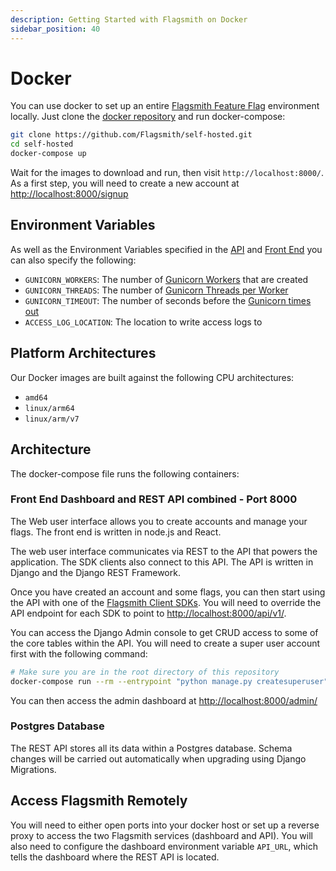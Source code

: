 ```yaml
---
description: Getting Started with Flagsmith on Docker
sidebar_position: 40
---
```


# Docker

You can use docker to set up an entire [Flagsmith Feature Flag](https://www.flagsmith.com) environment locally. Just
clone the [docker repository](https://github.com/Flagsmith/self-hosted) and run docker-compose:

```bash
git clone https://github.com/Flagsmith/self-hosted.git
cd self-hosted
docker-compose up
```

Wait for the images to download and run, then visit `http://localhost:8000/`. As a first step, you will need to create a
new account at [http://localhost:8000/signup](http://localhost:8000/signup)

## Environment Variables

As well as the Environment Variables specified in the [API](/deployment/locally-api#environment-variables) and
[Front End](/deployment/locally-frontend#environment-variables) you can also specify the following:

- `GUNICORN_WORKERS`: The number of [Gunicorn Workers](https://docs.gunicorn.org/en/stable/settings.html#workers) that
  are created
- `GUNICORN_THREADS`: The number of
  [Gunicorn Threads per Worker](https://docs.gunicorn.org/en/stable/settings.html#threads)
- `GUNICORN_TIMEOUT`: The number of seconds before the
  [Gunicorn times out](https://docs.gunicorn.org/en/stable/settings.html#timeout)
- `ACCESS_LOG_LOCATION`: The location to write access logs to

## Platform Architectures

Our Docker images are built against the following CPU architectures:

- `amd64`
- `linux/arm64`
- `linux/arm/v7`

## Architecture

The docker-compose file runs the following containers:

### Front End Dashboard and REST API combined - Port 8000

The Web user interface allows you to create accounts and manage your flags. The front end is written in node.js and
React.

The web user interface communicates via REST to the API that powers the application. The SDK clients also connect to
this API. The API is written in Django and the Django REST Framework.

Once you have created an account and some flags, you can then start using the API with one of the
[Flagsmith Client SDKs](https://github.com/Flagsmith?q=client&type=&language=). You will need to override the API
endpoint for each SDK to point to [http://localhost:8000/api/v1/](http://localhost:8000/api/v1/).

You can access the Django Admin console to get CRUD access to some of the core tables within the API. You will need to
create a super user account first with the following command:

```bash
# Make sure you are in the root directory of this repository
docker-compose run --rm --entrypoint "python manage.py createsuperuser" api
```

You can then access the admin dashboard at [http://localhost:8000/admin/](http://localhost:8000/admin/)

### Postgres Database

The REST API stores all its data within a Postgres database. Schema changes will be carried out automatically when
upgrading using Django Migrations.

## Access Flagsmith Remotely

You will need to either open ports into your docker host or set up a reverse proxy to access the two Flagsmith services
(dashboard and API). You will also need to configure the dashboard environment variable `API_URL`, which tells the
dashboard where the REST API is located.
